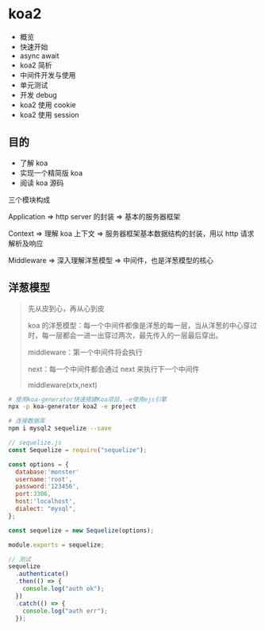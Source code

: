 # koa2

- 概览
- 快速开始
- async await
- koa2 简析
- 中间件开发与使用
- 单元测试
- 开发 debug
- koa2 使用 cookie
- koa2 使用 session

## 目的

- 了解 koa
- 实现一个精简版 koa
- 阅读 koa 源码

三个模块构成

Application => http server 的封装 => 基本的服务器框架

Context => 理解 koa 上下文 => 服务器框架基本数据结构的封装，用以 http 请求解析及响应

Middleware => 深入理解洋葱模型 => 中间件，也是洋葱模型的核心

## 洋葱模型

> 先从皮到心，再从心到皮
>
> koa 的洋葱模型：每一个中间件都像是洋葱的每一层，当从洋葱的中心穿过时，每一层都会一进一出穿过两次，最先传入的一层最后穿出。
>
> middleware：第一个中间件将会执行
>
> next：每一个中间件都会通过 next 来执行下一个中间件
>
> middleware(xtx,next)

```sh
# 使用koa-generator快速搭建Koa项目，-e使用ejs引擎
npx -p koa-generator koa2 -e project

# 连接数据库
npm i mysql2 sequelize --save
```

```js
// sequelize.js
const Sequelize = require("sequelize");

const options = {
  database:'monster'
  username:'root',
  password:'123456',
  port:3306,
  host:'localhost',
  dialect: "mysql",
};

const sequelize = new Sequelize(options);

module.exports = sequelize;

// 测试
sequelize
  .authenticate()
  .then(() => {
    console.log("auth ok");
  })
  .catch(() => {
    console.log("auth err");
  });
```
